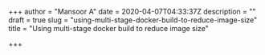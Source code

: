 +++
author = "Mansoor A"
date = 2020-04-07T04:33:37Z
description = ""
draft = true
slug = "using-multi-stage-docker-build-to-reduce-image-size"
title = "Using multi-stage docker build to reduce image size"

+++




